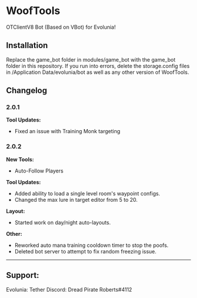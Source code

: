 # WoofTools
OTClientV8 Bot (Based on VBot) for Evolunia!

## Installation
Replace the game_bot folder in modules/game_bot with the game_bot folder in this repository.
If you run into errors, delete the storage.config files in /Application Data/evolunia/bot as well as any other version of WoofTools.

## Changelog
### 2.0.1
**Tool Updates:**
- Fixed an issue with Training Monk targeting

### 2.0.2
**New Tools:**
- Auto-Follow Players

**Tool Updates:**
- Added ability to load a single level room's waypoint configs.
- Changed the max lure in target editor from 5 to 20.


**Layout:**
- Started work on day/night auto-layouts.


**Other:**
- Reworked auto mana training cooldown timer to stop the poofs.
- Deleted bot server to attempt to fix random freezing issue.


---
## Support:
Evolunia: Tether
Discord: Dread Pirate Roberts#4112
